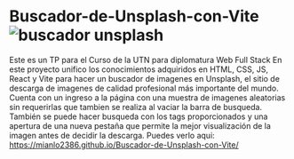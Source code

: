 # Buscador-de-Unsplash-con-Vite![buscador unsplash](https://user-images.githubusercontent.com/116380765/220809694-19283cae-fe8d-46a2-9a48-a7dd60eb2cff.png)

Este es un TP para el Curso de la UTN para diplomatura Web Full Stack
En este proyecto unifico los conocimientos adquiridos en HTML, CSS, JS, React y Vite para hacer un buscador de imagenes en Unsplash, el sitio de descarga de imagenes de calidad profesional más importante del mundo. Cuenta con un ingreso a la página con una muestra de imagenes aleatorias sin requerirlas que tambien se realiza al vaciar la barra de busqueda. También se puede hacer busqueda con los tags proporcionados y una apertura de una nueva pestaña que permite la mejor visualización de la imagen antes de decidir la descarga.
Puedes verlo aqui: https://mianlo2386.github.io/Buscador-de-Unsplash-con-Vite/
